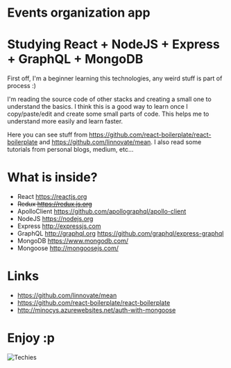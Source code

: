 # Events organization app

# Studying React + NodeJS + Express + GraphQL + MongoDB

First off, I'm a beginner learning this technologies, any weird stuff is part of process :)

I'm reading the source code of other stacks and creating a small one to understand the basics. I think this is a good way to learn once I copy/paste/edit and create some small parts of code. This helps me to understand
more easily and learn faster.

Here you can see stuff from https://github.com/react-boilerplate/react-boilerplate and https://github.com/linnovate/mean. I also read some tutorials from personal blogs, medium, etc...

# What is inside?

* React https://reactjs.org
* <strike>Redux https://redux.js.org</strike>
* ApolloClient https://github.com/apollographql/apollo-client
* NodeJS https://nodejs.org
* Express http://expressjs.com
* GraphQL http://graphql.org https://github.com/graphql/express-graphql
* MongoDB https://www.mongodb.com/
* Mongoose http://mongoosejs.com/

# Links

* https://github.com/linnovate/mean
* https://github.com/react-boilerplate/react-boilerplate
* http://minocys.azurewebsites.net/auth-with-mongoose

# Enjoy :p

![Techies](https://cdn.dotablast.com/wp-content/uploads/2015/03/dota-2-techies-770x470.jpg)
